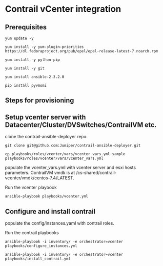 # Contrail vCenter integration

## Prerequisites

    yum update -y

    yum install -y yum-plugin-priorities https://dl.fedoraproject.org/pub/epel/epel-release-latest-7.noarch.rpm

    yum install -y python-pip

    yum install -y git

    yum install ansible-2.3.2.0

    pip install pyvmomi


## Steps for provisioning

## Setup vcenter server with Datacenter/Cluster/DVSwitches/ContrailVM etc.

clone the contrail-ansible-deployer repo

    git clone git@github.com:Juniper/contrail-ansible-deployer.git

    cp playbooks/roles/vcenter/vars/vcenter_vars.yml.sample playbooks/roles/vcenter/vars/vcenter_vars.yml

populate the vcenter_vars.yml with vcenter server and esxi hosts parameters.
ContrailVM vmdk is at /cs-shared/contrail-vcenter/vmdk/centos-7.4/LATEST.

Run the vcenter playbook

    ansible-playbook playbooks/vcenter.yml


## Configure and install contrail

populate the config/instances.yaml with contrail roles.

Run the contrail playbooks

    ansible-playbook -i inventory/ -e orchestrator=vcenter playbooks/configure_instances.yml

    ansible-playbook -i inventory/ -e orchestrator=vcenter playbooks/install_contrail.yml

